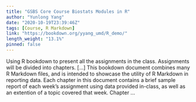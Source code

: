 ```yaml
---
title: "GSBS Core Course Biostats Modules in R"
author: "Yunlong Yang"
date: "2020-10-19T23:39:46Z"
tags: [Course, R Markdown]
link: "https://bookdown.org/yyang_umd/R_demo/"
length_weight: "13.1%"
pinned: false
---
```


Using R bookdown to present all the assignments in the class. Assignments will be divided into chapters. [...] This bookdown document combines many R Markdown files, and is intended to showcase the utility of R Markdown in reporting data. Each chapter in this document contains a brief sample report of each week’s assignment using data provided in-class, as well as an extention of a topic covered that week. Chapter ...
